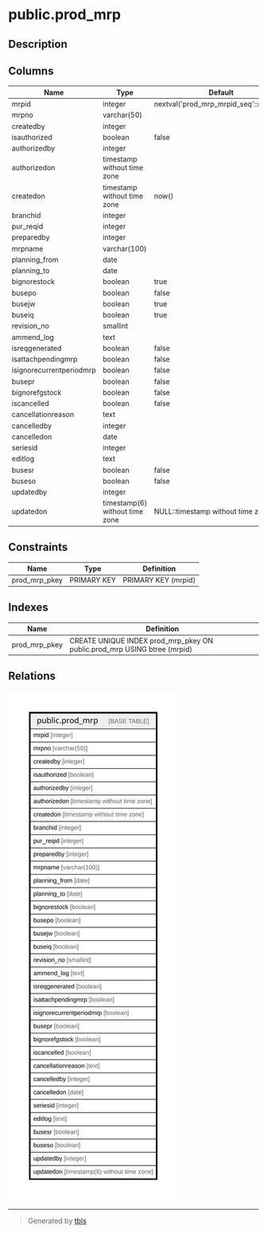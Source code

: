 # public.prod_mrp

## Description

## Columns

| Name | Type | Default | Nullable | Children | Parents | Comment |
| ---- | ---- | ------- | -------- | -------- | ------- | ------- |
| mrpid | integer | nextval('prod_mrp_mrpid_seq'::regclass) | false |  |  |  |
| mrpno | varchar(50) |  | true |  |  |  |
| createdby | integer |  | true |  |  |  |
| isauthorized | boolean | false | true |  |  |  |
| authorizedby | integer |  | true |  |  |  |
| authorizedon | timestamp without time zone |  | true |  |  |  |
| createdon | timestamp without time zone | now() | true |  |  |  |
| branchid | integer |  | true |  |  |  |
| pur_reqid | integer |  | true |  |  |  |
| preparedby | integer |  | true |  |  |  |
| mrpname | varchar(100) |  | true |  |  |  |
| planning_from | date |  | true |  |  |  |
| planning_to | date |  | true |  |  |  |
| bignorestock | boolean | true | true |  |  |  |
| busepo | boolean | false | true |  |  |  |
| busejw | boolean | true | true |  |  |  |
| buseiq | boolean | true | true |  |  |  |
| revision_no | smallint |  | true |  |  |  |
| ammend_log | text |  | true |  |  |  |
| isreqgenerated | boolean | false | true |  |  |  |
| isattachpendingmrp | boolean | false | true |  |  |  |
| isignorecurrentperiodmrp | boolean | false | true |  |  |  |
| busepr | boolean | false | true |  |  |  |
| bignorefgstock | boolean | false | true |  |  |  |
| iscancelled | boolean | false | true |  |  |  |
| cancellationreason | text |  | true |  |  |  |
| cancelledby | integer |  | true |  |  |  |
| cancelledon | date |  | true |  |  |  |
| seriesid | integer |  | true |  |  |  |
| editlog | text |  | true |  |  |  |
| busesr | boolean | false | true |  |  |  |
| buseso | boolean | false | true |  |  |  |
| updatedby | integer |  | true |  |  |  |
| updatedon | timestamp(6) without time zone | NULL::timestamp without time zone | true |  |  |  |

## Constraints

| Name | Type | Definition |
| ---- | ---- | ---------- |
| prod_mrp_pkey | PRIMARY KEY | PRIMARY KEY (mrpid) |

## Indexes

| Name | Definition |
| ---- | ---------- |
| prod_mrp_pkey | CREATE UNIQUE INDEX prod_mrp_pkey ON public.prod_mrp USING btree (mrpid) |

## Relations

![er](public.prod_mrp.svg)

---

> Generated by [tbls](https://github.com/k1LoW/tbls)
